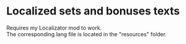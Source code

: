 # Localized sets and bonuses texts
Requires my Localizator mod to work.  
The corresponding lang file is located in the "resources" folder.  
